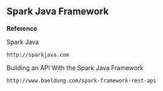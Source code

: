 ## Spark Java Framework

**Reference**

Spark Java

```
http://sparkjava.com
```

Building an API With the Spark Java Framework

```
http://www.baeldung.com/spark-framework-rest-api
```
